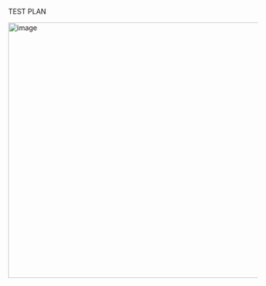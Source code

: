 TEST PLAN 

<img width="516" alt="image" src="https://user-images.githubusercontent.com/101034305/161421961-bbb306b6-e5dc-484f-b44c-106afc167358.png">





